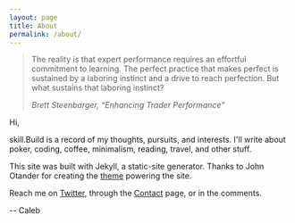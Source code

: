 ```yaml
---
layout: page
title: About
permalink: /about/
---
```

<blockquote>
  <p>
The reality is that expert performance requires an effortful commitment to learning. The perfect practice that makes perfect is sustained by a laboring instinct and a drive to reach perfection. But what sustains that laboring instinct?
  </p>
<footer><cite title=“Brett Steenbarger”>Brett Steenbarger, “Enhancing Trader Performance”</cite></footer>
</blockquote>

Hi,

skill.Build is a record of my thoughts, pursuits, and interests. I'll write about poker, coding, coffee, minimalism, reading, travel, and other stuff.  

This site was built with Jekyll, a static-site generator. Thanks to John Otander for creating the [theme](https://github.com/johnotander/pixyll) powering the site.

Reach me on [Twitter](https://twitter.com/boddicker), through the [Contact](http://skill.build/contact) page, or in the comments.  

-- Caleb

